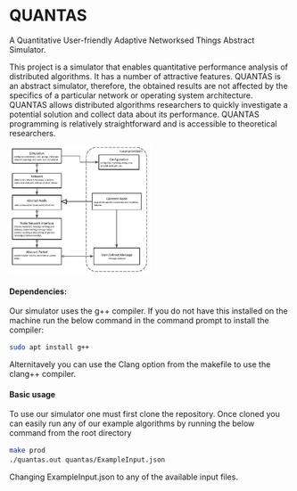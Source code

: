 # QUANTAS
A Quantitative User-friendly Adaptive Networksed Things Abstract Simulator.

This project is a simulator that enables quantitative performance analysis of distributed algorithms. It has a number of attractive features. QUANTAS is an abstract simulator, therefore, the obtained results are not affected by the specifics of a particular network or operating system architecture. QUANTAS allows distributed algorithms researchers to quickly investigate a potential solution  and collect data about its performance. QUANTAS programming is relatively straightforward and is accessible to theoretical researchers. 

<img src="Documentation/abstract%20sim%20draw.pptx.jpg" alt="System Diagram" style="zoom: 33%;" />

#### Dependencies:

Our simulator uses the g++ compiler. If you do not have this installed on the machine run the below command in the command prompt to install the compiler:

```sh
sudo apt install g++
```

Alternitavely you can use the Clang option from the makefile to use the clang++ compiler.

#### Basic usage
To use our simulator one must first clone the repository.
Once cloned you can easily run any of our example algorithms by running the below command from the root directory

```sh
make prod
./quantas.out quantas/ExampleInput.json

```

Changing ExampleInput.json to any of the available input files.